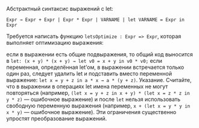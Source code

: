 Абстрактный синтаксис выражений с let:
```
Expr → Expr + Expr | Expr * Expr | VARNAME | let VARNAME = Expr in Expr
```
Требуется написать функцию `letsOptimize : Expr => Expr`, которая выполняет оптимизацию выражения:

если в выражении есть общие подвыражения, то общий код выносится в 
`let: (x + y) * (x + y) → let v0 = x + y in v0 * v0;`
если переменная, определённая let’ом, в выражении встречается только один раз, 
следует удалить let и подставить вместо переменной выражение: `let x = y + z in a * x → a * (y + z)`.
Указание. Считайте, что в выражении в операциях let имена переменных не могут повторяться 
(например, `(let x = y + z in x + y) * (let x = z * z in y * z)` — ошибочное выражение) и 
после `let` нельзя использовать свободную переменную выражения 
(например, `x + (let x = y * y in x * y)` — ошибочное выражение). 
Эти ограничения существенно упростят преобразование выражений.
